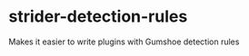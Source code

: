 strider-detection-rules
=======================

Makes it easier to write plugins with Gumshoe detection rules
